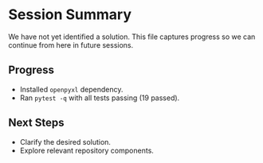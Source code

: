 # Session Summary

We have not yet identified a solution. This file captures progress so we can continue from here in future sessions.

## Progress
- Installed `openpyxl` dependency.
- Ran `pytest -q` with all tests passing (19 passed).

## Next Steps
- Clarify the desired solution.
- Explore relevant repository components.

